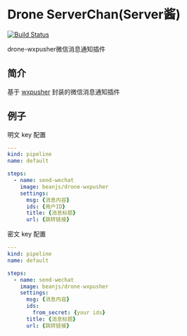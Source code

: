 # Drone ServerChan(Server酱)

[![Build Status](https://cloud.drone.io/api/badges/beanjs-framework/drone-wxpusher/status.svg)](https://cloud.drone.io/beanjs-framework/drone-wxpusher)

drone-wxpusher微信消息通知插件

## 简介

基于 [wxpusher](http://wxpusher.dingliqc.com/) 封装的微信消息通知插件

## 例子

明文 key 配置

```yml
---
kind: pipeline
name: default

steps:
  - name: send-wechat
    image: beanjs/drone-wxpusher
    settings:
      msg: {消息内容}
      ids: {用户ID}
      title: {消息标题}
      url: {跳转链接}
```

密文 key 配置

```yml
---
kind: pipeline
name: default

steps:
  - name: send-wechat
    image: beanjs/drone-wxpusher
    settings:
      msg: {消息内容}
      ids:
        from_secret: {your ids}
      title: {消息标题}
      url: {跳转链接}

```
